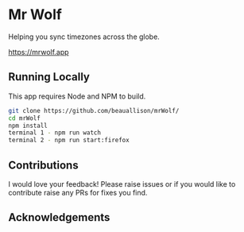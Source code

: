 # Mr Wolf

Helping you sync timezones across the globe.

https://mrwolf.app

## Running Locally

This app requires Node and NPM to build.

```sh
git clone https://github.com/beauallison/mrWolf/
cd mrWolf
npm install
terminal 1 - npm run watch
terminal 2 - npm run start:firefox
```

## Contributions

I would love your feedback! Please raise issues or if you would like to contribute raise any PRs for fixes you find.

## Acknowledgements

#
